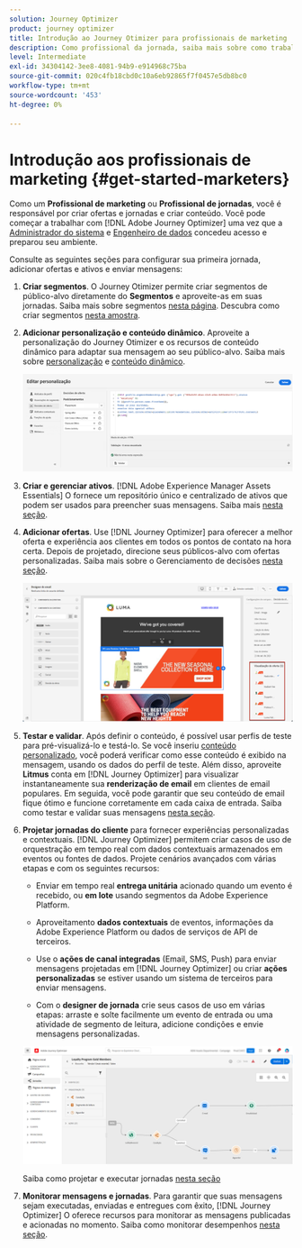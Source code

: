 ```yaml
---
solution: Journey Optimizer
product: journey optimizer
title: Introdução ao Journey Otimizer para profissionais de marketing
description: Como profissional da jornada, saiba mais sobre como trabalhar com o Journey Otimizer
level: Intermediate
exl-id: 34304142-3ee8-4081-94b9-e914968c75ba
source-git-commit: 020c4fb18cbd0c10a6eb92865f7f0457e5db8bc0
workflow-type: tm+mt
source-wordcount: '453'
ht-degree: 0%

---
```


# Introdução aos profissionais de marketing {#get-started-marketers}

Como um **Profissional de marketing** ou **Profissional de jornadas**, você é responsável por criar ofertas e jornadas e criar conteúdo. Você pode começar a trabalhar com [!DNL Adobe Journey Optimizer] uma vez que a [Administrador do sistema](administrator.md) e [Engenheiro de dados](data-engineer.md) concedeu acesso e preparou seu ambiente.

Consulte as seguintes seções para configurar sua primeira jornada, adicionar ofertas e ativos e enviar mensagens:

1. **Criar segmentos**. O Journey Otimizer permite criar segmentos de público-alvo diretamente do **Segmentos** e aproveite-as em suas jornadas.  Saiba mais sobre segmentos [nesta página](../../segment/about-segments.md). Descubra como criar segmentos [nesta amostra](../../segment/creating-a-segment.md).

1. **Adicionar personalização e conteúdo dinâmico**. Aproveite a personalização do Journey Otimizer e os recursos de conteúdo dinâmico para adaptar sua mensagem ao seu público-alvo. Saiba mais sobre [personalização](../../personalization/personalize.md) e [conteúdo dinâmico](../../personalization/get-started-dynamic-content.md).

   ![](../assets/perso_ee2.png)

1. **Criar e gerenciar ativos**. [!DNL Adobe Experience Manager Assets Essentials] O fornece um repositório único e centralizado de ativos que podem ser usados para preencher suas mensagens. Saiba mais [nesta seção](../../email/assets-essentials.md).

1. **Adicionar ofertas**. Use [!DNL Journey Optimizer] para oferecer a melhor oferta e experiência aos clientes em todos os pontos de contato na hora certa. Depois de projetado, direcione seus públicos-alvo com ofertas personalizadas. Saiba mais sobre o Gerenciamento de decisões [nesta seção](../../offers/get-started/starting-offer-decisioning.md).

   ![](../assets/offers-e2e-offers-displayed.png)

1. **Testar e validar**. Após definir o conteúdo, é possível usar perfis de teste para pré-visualizá-lo e testá-lo. Se você inseriu [conteúdo personalizado](../../personalization/personalize.md), você poderá verificar como esse conteúdo é exibido na mensagem, usando os dados do perfil de teste. Além disso, aproveite **Litmus** conta em [!DNL Journey Optimizer] para visualizar instantaneamente sua **renderização de email** em clientes de email populares. Em seguida, você pode garantir que seu conteúdo de email fique ótimo e funcione corretamente em cada caixa de entrada. Saiba como testar e validar suas mensagens [nesta seção](../../email/preview.md).

1. **Projetar jornadas do cliente** para fornecer experiências personalizadas e contextuais. [!DNL Journey Optimizer] permitem criar casos de uso de orquestração em tempo real com dados contextuais armazenados em eventos ou fontes de dados. Projete cenários avançados com várias etapas e com os seguintes recursos:

   * Enviar em tempo real **entrega unitária** acionado quando um evento é recebido, ou **em lote** usando segmentos da Adobe Experience Platform.

   * Aproveitamento **dados contextuais** de eventos, informações da Adobe Experience Platform ou dados de serviços de API de terceiros.

   * Use o **ações de canal integradas** (Email, SMS, Push) para enviar mensagens projetadas em [!DNL Journey Optimizer] ou criar **ações personalizadas** se estiver usando um sistema de terceiros para enviar mensagens.

   * Com o **designer de jornada** crie seus casos de uso em várias etapas: arraste e solte facilmente um evento de entrada ou uma atividade de segmento de leitura, adicione condições e envie mensagens personalizadas.

   ![](../assets/journey-design.png)

   Saiba como projetar e executar jornadas [nesta seção](../../building-journeys/journey-gs.md)

1. **Monitorar mensagens e jornadas**. Para garantir que suas mensagens sejam executadas, enviadas e entregues com êxito, [!DNL Journey Optimizer] O oferece recursos para monitorar as mensagens publicadas e acionadas no momento. Saiba como monitorar desempenhos [nesta seção](../../reports/global-report.md).
